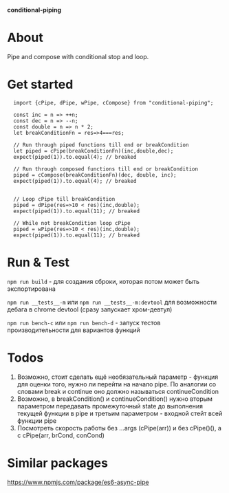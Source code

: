 **conditional-piping**

# About
Pipe and compose with conditional stop and loop.

# Get started
```
  import {cPipe, dPipe, wPipe, cCompose} from "conditional-piping";

  const inc = n => ++n;
  const dec = n => --n;
  const double = n => n * 2;
  let breakConditionFn = res=>4===res;

  // Run through piped functions till end or breakCondition
  let piped = cPipe(breakConditionFn)(inc,double,dec);
  expect(piped(1)).to.equal(4); // breaked

  // Run through composed functions till end or breakCondition
  piped = cCompose(breakConditionFn)(dec, double, inc);
  expect(piped(1)).to.equal(4); // breaked


  // Loop cPipe till breakCondition
  piped = dPipe(res=>10 < res)(inc,double);
  expect(piped(1)).to.equal(11); // breaked

  // While not breakCondition loop cPipe
  piped = wPipe(res=>10 < res)(inc,double);
  expect(piped(1)).to.equal(11); // breaked
```

# Run & Test
`npm run build` - для создания сброки, которая потом может быть экспортирована

`npm run __tests__-m` или `npm run __tests__-m:devtool` для возможности дебага в chrome devtool (сразу запускает хром-девтул)

`npm run bench-c` или `npm run bench-d` - запуск тестов производительности для вариантов функций

# Todos
1. Возможно, стоит сделать ещё необязательный параметр - функция для оценки того, нужно ли перейти на начало pipe. По аналогии со словами break и continue оно должно называться continueCondition
2. Возможно, в breakCondition() и continueCondition() нужно вторым параметром передавать промежуточный state до выполнения текущей функции в pipe и третьим параметром - входной стейт всей функции pipe
3. Посмотреть скорость работы без ...args (cPipe(arr)) и без cPipe()(), а с cPipe(arr, brCond, conCond)

# Similar packages
https://www.npmjs.com/package/es6-async-pipe